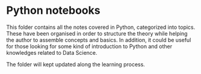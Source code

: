 # Python notebooks

This folder contains all the notes covered in Python, categorized into topics. These have been organised in order to structure the theory while helping the author to assemble concepts and basics. In addition, it could be useful for those looking for some kind of introduction to Python and other knowledges related to Data Science. 

The folder will kept updated along the learning process.






